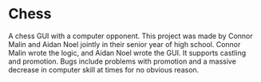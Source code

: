 # Chess
A chess GUI with a computer opponent.
This project was made by Connor Malin and Aidan Noel jointly in their senior year of high school. Connor Malin wrote the logic, and Aidan Noel wrote the GUI.
It supports castling and promotion.
Bugs include problems with promotion and a massive decrease in computer skill at times for no obvious reason.
